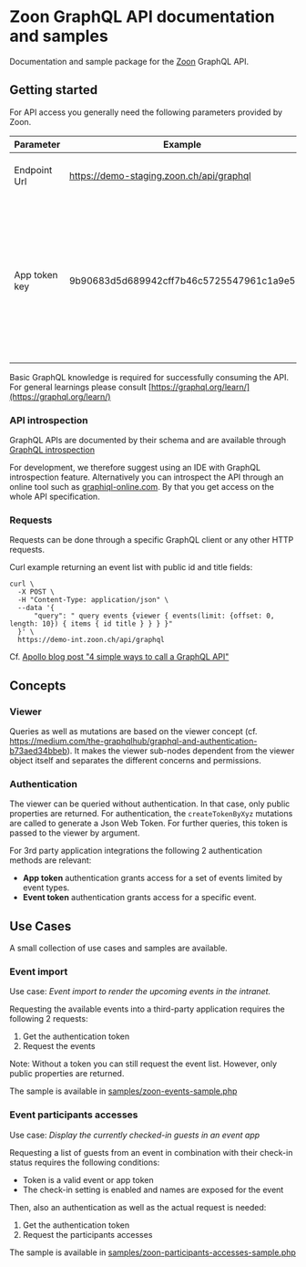 # Zoon GraphQL API documentation and samples

Documentation and sample package for the [Zoon](https://zoon.ch) GraphQL API.


## Getting started

For API access you generally need the following parameters provided by Zoon.

|Parameter|Example|Note|
---|---|---|
|Endpoint Url|https://demo-staging.zoon.ch/api/graphql|The url of your Zoon instance appended by `/api/graphql`|
|App token key|9b90683d5d689942cff7b46c5725547961c1a9e5|Token for app token authentication. This is provided by the Zoon Support or an administrator. There are further authentication methods for user based integrations. |

Basic GraphQL knowledge is required for successfully consuming the API. 
For general learnings please consult [https://graphql.org/learn/](https://graphql.org/learn/)

### API introspection

GraphQL APIs are documented by their schema and are available through [GraphQL introspection](https://graphql.org/learn/introspection/)

For development, we therefore suggest using an IDE with GraphQL introspection feature.
Alternatively you can introspect the API through an online tool such as [graphiql-online.com](https://graphiql-online.com/). By that you get access on the whole API specification.


### Requests

Requests can be done through a specific GraphQL client or any other HTTP requests. 

Curl example returning an event list with public id and title fields:

    curl \
      -X POST \
      -H "Content-Type: application/json" \
      --data '{
          "query": " query events {viewer { events(limit: {offset: 0, length: 10}) { items { id title } } } }"
      }' \
      https://demo-int.zoon.ch/api/graphql

Cf. [Apollo blog post "4 simple ways to call a GraphQL API"](https://blog.apollographql.com/4-simple-ways-to-call-a-graphql-api-a6807bcdb355)


## Concepts

### Viewer

Queries as well as mutations are based on the viewer concept (cf. https://medium.com/the-graphqlhub/graphql-and-authentication-b73aed34bbeb).
It makes the viewer sub-nodes dependent from the viewer object itself and separates the different concerns and permissions.

### Authentication

The viewer can be queried without authentication. In that case, only public properties are returned. For authentication,
the `createTokenByXyz` mutations are called to generate a Json Web Token. For further queries, this token is passed to
the viewer by argument.

For 3rd party application integrations the following 2 authentication methods are relevant:

- **App token** authentication grants access for a set of events limited by event types.
- **Event token** authentication grants access for a specific event.

## Use Cases

A small collection of use cases and samples are available.

### Event import

Use case: _Event import to render the upcoming events in the intranet._

Requesting the available events into a third-party application requires the following 2 requests:

1.  Get the authentication token
2.  Request the events

Note: Without a token you can still request the event list. However, only public properties are returned.

The sample is available in [samples/zoon-events-sample.php](samples/zoon-events-sample.php)

### Event participants accesses
 
Use case: _Display the currently checked-in guests in an event app_

Requesting a list of guests from an event in combination with their check-in status requires the following conditions:

- Token is a valid event or app token
- The check-in setting is enabled and names are exposed for the event

Then, also an authentication as well as the actual request is needed:

1.  Get the authentication token
2.  Request the participants accesses

The sample is available in [samples/zoon-participants-accesses-sample.php](samples/zoon-participants-accesses-sample.php)
